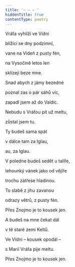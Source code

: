 ```yaml
---
title: '– – – '
hiddenTitle: true
contentType: poetry
---
```


<section>

Vráťa vyhlíží ve Vídni

blížící se dny podzimní,

vane na Vídeň z pusty fén,

na Vysočině letos len

sklízejí beze mne.

Snad abych z jámy bezedné

poznal zas o pár sáhů víc,

zapadl jsem až do Valdic.

Nebudu s Vráťou pít už meltu,

zůstal jsem tu.

Ty budeš sama spát

v dálce tam za Iglau,

au, za Iglau.

V poledne budeš sedět u talíře,

lehounký vánek jako od vějíře

trochu zatřese hladinou.

To slabě z jihu zavanou

odrazy větrů, z pusty fén.

Přes Znojmo je to kousek jen.

A budeš na mne čekat dál

v té staré zemi Keltů.

Ve Vídni – kousek opodál –

s Marií Vráťa pije meltu.

Přes Znojmo je to kousek jen.

</section>
